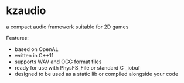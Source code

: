 # kzaudio
a compact audio framework suitable for 2D games

Features:
- based on OpenAL
- written in C++11
- supports WAV and OGG format files
- ready for use with PhysFS_File or standard C _iobuf
- designed to be used as a static lib or compiled alongside your code
